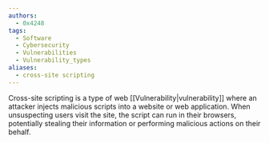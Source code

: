 ```yaml
---
authors:
  - 0x4248
tags:
  - Software
  - Cybersecurity
  - Vulnerabilities
  - Vulnerability_types
aliases:
  - cross-site scripting
---
```

Cross-site scripting is a type of web [[Vulnerability|vulnerability]] where an attacker injects malicious scripts into a website or web application. When unsuspecting users visit the site, the script can run in their browsers, potentially stealing their information or performing malicious actions on their behalf.